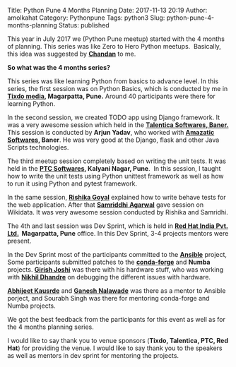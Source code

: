 Title: Python Pune 4 Months Planning
Date: 2017-11-13 20:19
Author: amolkahat
Category: Pythonpune
Tags: python3
Slug: python-pune-4-months-planning
Status: published

This year in July 2017 we (Python Pune meetup) started with the 4 months of planning. This series was like Zero to Hero Python meetups.  Basically, this idea was suggested by [**Chandan**](https://twitter.com/chkumar246) to me.

**So what was the 4 months series?**

This series was like learning Python from basics to advance level. In this series, the first session was on Python Basics, which is conducted by me in **[Tixdo media](https://twitter.com/tixdo_), Magarpatta, Pune.** Around 40 participants were there for learning Python.

In the second session, we created TODO app using Django framework. It was a very awesome session which held in the [**Talentica Softwares, Baner.**](https://twitter.com/Talentica) This session is conducted by **Arjun Yadav**, who worked with **[Amazatic Softwares](https://twitter.com/amazatic), Baner**. He was very good at the Django, flask and other Java Scripts technologies.

The third meetup session completely based on writing the unit tests. It was held in the **[PTC Softwares](https://twitter.com/PTC), Kalyani Nagar, Pune**.  In this session, I taught how to write the unit tests using Python unittest framework as well as how to run it using Python and pytest framework.

In the same session, **[Rishika Goyal](https://twitter.com/rishika7000)** explained how to write behave tests for the web application. After that [**Samriddhi** **Agarwal**](https://twitter.com/Samridhiagarwa7) gave session on Wikidata. It was very awesome session conducted by Rishika and Samridhi.<!--more-->

The 4th and last session was Dev Sprint, which is held in **[Red Hat India Pvt. Ltd.](https://twitter.com/redhatopen)  Magarpatta, Pune** office. In this Dev Sprint, 3-4 projects mentors were present.

In the Dev Sprint most of the participants committed to the [**Ansible**](https://twitter.com/ansible) project, Some participants submitted patches to the [**conda-forge**](https://twitter.com/condaforge) and **Numba** projects. [**Girish Joshi**](https://twitter.com/girish946) was there with his hardware stuff, who was working with [**Nikhil Dhandre**](https://twitter.com/girish946) on debugging the different issues with hardware.

[**Abhijeet Kausrde**](https://twitter.com/Pyro46) and **[Ganesh Nalawade](https://twitter.com/ganesh634)** was there as a mentor to Ansible porject, and Sourabh Singh was there for mentoring conda-forge and Numba projects.

We got the best feedback from the participants for this event as well as for the 4 months planning series.

I would like to say thank you to venue sponsors (**Tixdo, Talentica, PTC, Red Hat**) for providing the venue. I would like to say thank you to the speakers as well as mentors in dev sprint for mentoring the projects.
